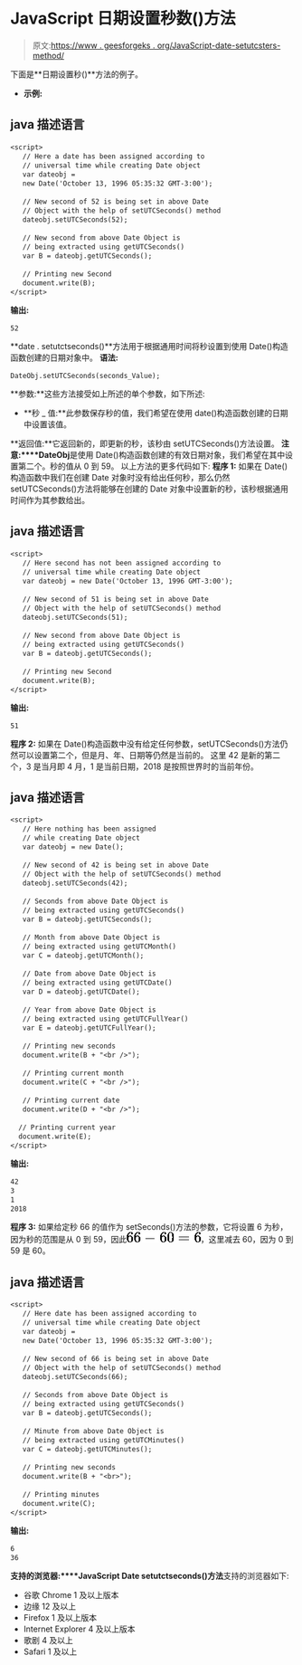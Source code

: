 # JavaScript 日期设置秒数()方法

> 原文:[https://www . geesforgeks . org/JavaScript-date-setutcsters-method/](https://www.geeksforgeeks.org/javascript-date-setutcseconds-method/)

下面是**日期设置秒()**方法的例子。

*   **示例:**

## java 描述语言

```
<script>
   // Here a date has been assigned according to
   // universal time while creating Date object
   var dateobj =
   new Date('October 13, 1996 05:35:32 GMT-3:00');

   // New second of 52 is being set in above Date
   // Object with the help of setUTCSeconds() method
   dateobj.setUTCSeconds(52);

   // New second from above Date Object is
   // being extracted using getUTCSeconds()
   var B = dateobj.getUTCSeconds();

   // Printing new Second
   document.write(B);
</script>
```

**输出:**

```
52
```

**date . setutctseconds()**方法用于根据通用时间将秒设置到使用 Date()构造函数创建的日期对象中。
**语法:**

```
DateObj.setUTCSeconds(seconds_Value);
```

**参数:**这些方法接受如上所述的单个参数，如下所述:

*   **秒 _ 值:**此参数保存秒的值，我们希望在使用 date()构造函数创建的日期中设置该值。

**返回值:**它返回新的，即更新的秒，该秒由 setUTCSeconds()方法设置。
**注意:****DateObj**是使用 Date()构造函数创建的有效日期对象，我们希望在其中设置第二个。秒的值从 0 到 59。
以上方法的更多代码如下:
**程序 1:** 如果在 Date()构造函数中我们在创建 Date 对象时没有给出任何秒，那么仍然 setUTCSeconds()方法将能够在创建的 Date 对象中设置新的秒，该秒根据通用时间作为其参数给出。

## java 描述语言

```
<script>
   // Here second has not been assigned according to
   // universal time while creating Date object
   var dateobj = new Date('October 13, 1996 GMT-3:00');

   // New second of 51 is being set in above Date
   // Object with the help of setUTCSeconds() method
   dateobj.setUTCSeconds(51);

   // New second from above Date Object is
   // being extracted using getUTCSeconds()
   var B = dateobj.getUTCSeconds();

   // Printing new Second
   document.write(B);
</script>
```

**输出:**

```
51
```

**程序 2:** 如果在 Date()构造函数中没有给定任何参数，setUTCSeconds()方法仍然可以设置第二个，但是月、年、日期等仍然是当前的。
这里 42 是新的第二个，3 是当月即 4 月，1 是当前日期，2018 是按照世界时的当前年份。

## java 描述语言

```
<script>
   // Here nothing has been assigned
   // while creating Date object
   var dateobj = new Date();

   // New second of 42 is being set in above Date
   // Object with the help of setUTCSeconds() method
   dateobj.setUTCSeconds(42);

   // Seconds from above Date Object is
   // being extracted using getUTCSeconds()
   var B = dateobj.getUTCSeconds();

   // Month from above Date Object is
   // being extracted using getUTCMonth()
   var C = dateobj.getUTCMonth();

   // Date from above Date Object is
   // being extracted using getUTCDate()
   var D = dateobj.getUTCDate();

   // Year from above Date Object is
   // being extracted using getUTCFullYear()
   var E = dateobj.getUTCFullYear();

   // Printing new seconds
   document.write(B + "<br />");

   // Printing current month
   document.write(C + "<br />");

   // Printing current date
   document.write(D + "<br />");

  // Printing current year
  document.write(E);
</script>
```

**输出:**

```
42
3
1
2018
```

**程序 3:** 如果给定秒 66 的值作为 setSeconds()方法的参数，它将设置 6 为秒，因为秒的范围是从 0 到 59，因此![66-60=6  ](img/158dc750cddefa5c4dbba7624bf278ce.png "Rendered by QuickLaTeX.com")，这里减去 60，因为 0 到 59 是 60。

## java 描述语言

```
<script>
   // Here date has been assigned according to
   // universal time while creating Date object
   var dateobj =
   new Date('October 13, 1996 05:35:32 GMT-3:00');

   // New second of 66 is being set in above Date
   // Object with the help of setUTCSeconds() method
   dateobj.setUTCSeconds(66);

   // Seconds from above Date Object is
   // being extracted using getUTCSeconds()
   var B = dateobj.getUTCSeconds();

   // Minute from above Date Object is
   // being extracted using getUTCMinutes()
   var C = dateobj.getUTCMinutes();

   // Printing new seconds
   document.write(B + "<br>");

   // Printing minutes
   document.write(C);
</script>
```

**输出:**

```
6
36
```

**支持的浏览器:****JavaScript Date setutctseconds()方法**支持的浏览器如下:

*   谷歌 Chrome 1 及以上版本
*   边缘 12 及以上
*   Firefox 1 及以上版本
*   Internet Explorer 4 及以上版本
*   歌剧 4 及以上
*   Safari 1 及以上
